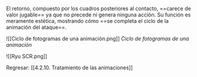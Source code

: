
El retorno, compuesto por los cuadros posteriores al contacto, ==carece de valor jugable== ya que no precede ni genera ninguna acción. Su función es meramente estética, mostrando cómo ==se completa el ciclo de la animación del ataque==.

![[Ciclo de fotogramas de una animación.png]]
*Ciclo de fotogramas de una animación*

![[Ryu SCR.png]]


Regresar: [[4.2.10. Tratamiento de las animaciones]]
